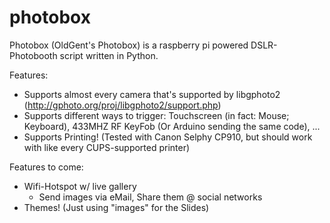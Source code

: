 # photobox

Photobox (OldGent's Photobox) is a raspberry pi powered DSLR-Photobooth script written in Python.

Features:
- Supports almost every camera that's supported by libgphoto2 (http://gphoto.org/proj/libgphoto2/support.php)
- Supports different ways to trigger: Touchscreen (in fact: Mouse; Keyboard), 433MHZ RF KeyFob (Or Arduino sending the same code), ...
- Supports Printing! (Tested with Canon Selphy CP910, but should work with like every CUPS-supported printer)

Features to come:
- Wifi-Hotspot w/ live gallery
  - Send images via eMail, Share them @ social networks
- Themes! (Just using "images" for the Slides)
